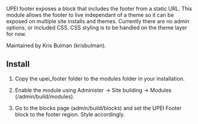 
UPEI footer exposes a block that includes the footer from a static URL. This module 
allows the footer to live independant of a theme so it can be exposed on multiple
site installs and themes. Currently there are no admin options, or included CSS.
CSS styling is to be handled on the theme layer for now. 

Maintained by Kris Bulman (krisbulman).

Install
-------

1) Copy the upei_footer folder to the modules folder in your installation.

2) Enable the module using Administer -> Site building -> Modules
   (/admin/build/modules).

3) Go to the blocks page (admin/build/blocks) and set the UPEI Footer block
   to the footer region. Style accordingly. 
